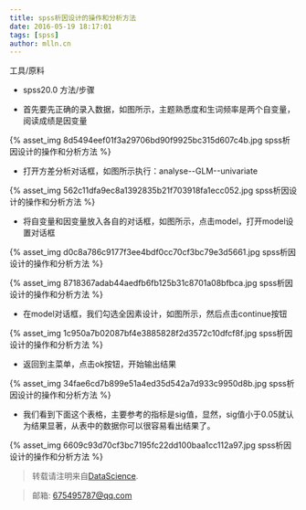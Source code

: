 ```yaml
---
title: spss析因设计的操作和分析方法
date: 2016-05-19 18:17:01
tags: [spss]
author: mlln.cn
---
```

工具/原料


- spss20.0
方法/步骤


- 首先要先正确的录入数据，如图所示，主题熟悉度和生词频率是两个自变量，阅读成绩是因变量

{% asset_img 8d5494eef01f3a29706bd90f9925bc315d607c4b.jpg spss析因设计的操作和分析方法 %}

- 打开方差分析对话框，如图所示执行：analyse--GLM--univariate

{% asset_img 562c11dfa9ec8a1392835b21f703918fa1ecc052.jpg spss析因设计的操作和分析方法 %}

- 将自变量和因变量放入各自的对话框，如图所示，点击model，打开model设置对话框

{% asset_img d0c8a786c9177f3ee4bdf0cc70cf3bc79e3d5661.jpg spss析因设计的操作和分析方法 %}

{% asset_img 8718367adab44aedfb6fb125b31c8701a08bfbca.jpg spss析因设计的操作和分析方法 %}

- 在model对话框，我们勾选全因素设计，如图所示，然后点击continue按钮

{% asset_img 1c950a7b02087bf4e3885828f2d3572c10dfcf8f.jpg spss析因设计的操作和分析方法 %}

- 返回到主菜单，点击ok按钮，开始输出结果

{% asset_img 34fae6cd7b899e51a4ed35d542a7d933c9950d8b.jpg spss析因设计的操作和分析方法 %}

- 我们看到下面这个表格，主要参考的指标是sig值，显然，sig值小于0.05就认为结果显著，从表中的数据你可以很容易看出结果了。

{% asset_img 6609c93d70cf3bc7195fc22dd100baa1cc112a97.jpg spss析因设计的操作和分析方法 %}

> 转载请注明来自[DataScience](http://mlln.cn).

> 邮箱: 675495787@qq.com 
